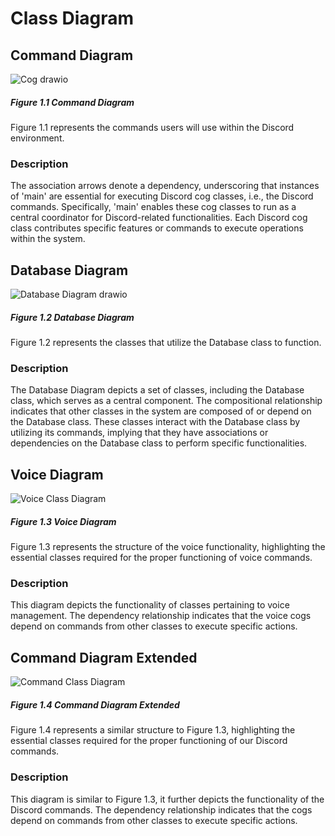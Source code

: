 # Class Diagram

## Command Diagram

![Cog drawio](https://github.com/cis3296s23/DungeonHuntingRPG/assets/74037708/36508a00-ee5c-4b36-9328-85a0057c53c5)
##### Figure 1.1 Command Diagram
Figure 1.1 represents the commands users will use within the Discord environment. 
### Description
The association arrows denote a dependency, underscoring that instances of 'main' are essential for executing Discord cog classes, i.e., the Discord commands. Specifically, 'main' enables these cog classes to run as a central coordinator for Discord-related functionalities. Each Discord cog class contributes specific features or commands to execute operations within the system.

## Database Diagram

![Database Diagram drawio](https://github.com/cis3296s23/DungeonHuntingRPG/assets/74037708/88e28041-08ae-4bff-9848-845691b1437c)
##### Figure 1.2 Database Diagram
Figure 1.2 represents the classes that utilize the Database class to function. 
### Description
The Database Diagram depicts a set of classes, including the Database class, which serves as a central component. The compositional relationship indicates that other classes in the system are composed of or depend on the Database class. These classes interact with the Database class by utilizing its commands, implying that they have associations or dependencies on the Database class to perform specific functionalities.

## Voice Diagram

![Voice Class Diagram](https://github.com/cis3296s23/DungeonHuntingRPG/assets/74037708/39435038-a78a-4559-8f9b-c087a40e1d1e)
##### Figure 1.3 Voice Diagram
Figure 1.3 represents the structure of the voice functionality, highlighting the essential classes required for the proper functioning of voice commands.
### Description
This diagram depicts the functionality of classes pertaining to voice management. The dependency relationship indicates that the voice cogs depend on commands from other classes to execute specific actions.

## Command Diagram Extended

![Command Class Diagram](https://github.com/cis3296s23/DungeonHuntingRPG/assets/74037708/be5b460b-26c9-47d1-84b4-a87ffbf3e6f8)
##### Figure 1.4 Command Diagram Extended
Figure 1.4 represents a similar structure to Figure 1.3, highlighting the essential classes required for the proper functioning of our Discord commands. 
### Description 
This diagram is similar to Figure 1.3, it further depicts the functionality of the Discord commands. The dependency relationship indicates that the cogs depend on commands from other classes to execute specific actions.
